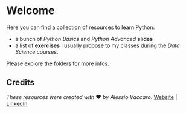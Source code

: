 # Welcome
Here you can find a collection of resources to learn Python:

- a bunch of *Python Basics* and *Python Advanced* **slides** 
- a list of **exercises** I usually propose to my classes during the *Data Science* courses. 

Please explore the folders for more infos.

## Credits

*These resources were created with* ❤ *by Alessio Vaccaro*.
[Website](https://www.alessiovaccaro.com) | [LinkedIn](https://www.linkedin.com/in/alessio-vaccaro/) 
